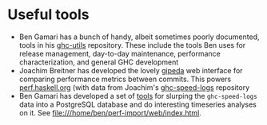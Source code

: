 # Useful tools


- Ben Gamari has a bunch of handy, albeit sometimes poorly documented, tools in his [
  ghc-utils](http://github.com/bgamari/ghc-utils) repository. These include the tools Ben uses for release management, day-to-day maintenance, performance characterization, and general GHC development 
- Joachim Breitner has developed the lovely [
  gipeda](http://github.com/nomeata/gipeda) web interface for comparing performance metrics between commits. This powers [
  perf.haskell.org](http://perf.haskell.org/) (with data from Joachim's [
  ghc-speed-logs](http://github.com/nomeata/ghc-speed-logs) repository
- Ben Gamari has developed a set of [
  tools](http://github.com/bgamari/ghc-perf-import) for slurping the `ghc-speed-logs` data into a PostgreSQL database and do interesting timeseries analyses on it. See [
  file:///home/ben/perf-import/web/index.html](file:///home/ben/perf-import/web/index.html).
